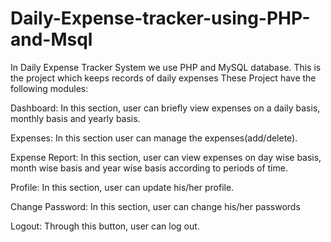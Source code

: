 # Daily-Expense-tracker-using-PHP-and-Msql
In Daily Expense Tracker System we use PHP and MySQL database. This is the project which keeps records of daily expenses
These Project have the following modules:<br>
<p>Dashboard: In this section, user can briefly view expenses on a daily basis, monthly basis and yearly basis.</p>
<p>Expenses: In this section user can manage the expenses(add/delete).</p>
<p>Expense Report: In this section, user can view expenses on day wise basis, month wise basis and year wise basis according to periods of time.</p>
<p>Profile: In this section, user can update his/her profile.</p>
<p>Change Password: In this section, user can change his/her passwords</p>
<p>Logout: Through this button, user can log out.</p>
